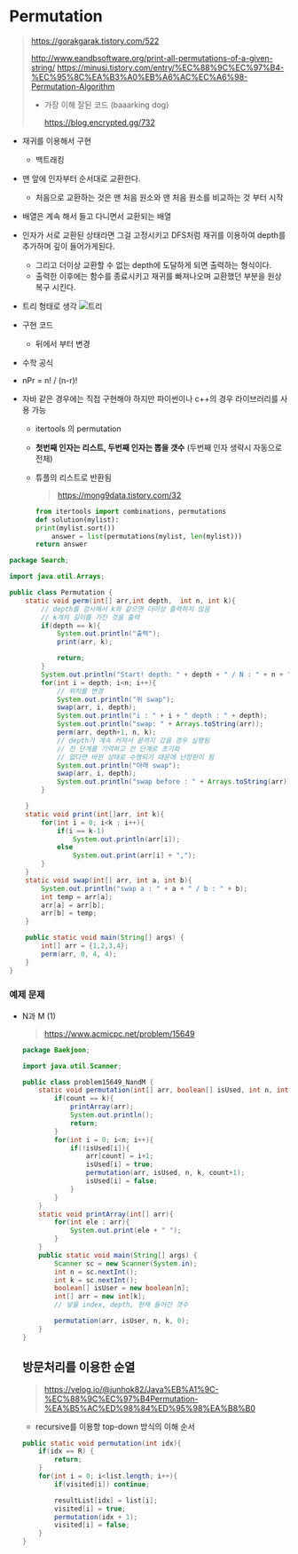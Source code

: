 # Permutation

> https://gorakgarak.tistory.com/522
>
> http://www.eandbsoftware.org/print-all-permutations-of-a-given-string/
> https://minusi.tistory.com/entry/%EC%88%9C%EC%97%B4-%EC%95%8C%EA%B3%A0%EB%A6%AC%EC%A6%98-Permutation-Algorithm
>
> - 가장 이해 잘된 코드 (baaarking dog)
>
>   https://blog.encrypted.gg/732

- 재귀를 이용해서 구현
  
    - 백트래킹
    
- 맨 앞에 인자부터 순서대로 교환한다.
  
  - 처음으로 교환하는 것은 맨 처음 원소와 맨 처음 원소를 비교하는 것 부터 시작
  
- 배열은 계속 해서 들고 다니면서 교환되는 배열

- 인자가 서로 교환된 상태라면 그걸 고정시키고 DFS처럼 재귀를 이용하여 depth를 추가하며 깊이 들어가게된다.
  - 그리고 더이상 교환할 수 없는 depth에 도달하게 되면 출력하는 형식이다.
  - 출력한 이후에는 함수를 종료시키고 재귀를 빠져나오며 교환했던 부분을 원상복구 시킨다.
  
- 트리 형태로 생각
    ![트리](http://www.eandbsoftware.org/wp-content/uploads/2013/07/NewPermutation.gif)
    
- 구현 코드
  
  - 뒤에서 부터 변경
  
- 수학 공식
  
- nPr = n! / (n-r)!
  
- 자바 같은 경우에는 직접 구현해야 하지만 파이썬이나 c++의 경우 라이브러리를 사용 가능

    - itertools 의 permutation

    - **첫번째 인자는 리스트, 두번째 인자는 뽑을 갯수** (두번째 인자 생략시 자동으로 전체)
    
    - 튜플의 리스트로 반환됨
    
        > https://mong9data.tistory.com/32
        
        ```python
        from itertools import combinations, permutations
        def solution(mylist):
        print(mylist.sort())
            answer = list(permutations(mylist, len(mylist)))
        return answer
        ```
        
        

```java
package Search;

import java.util.Arrays;

public class Permutation {
    static void perm(int[] arr,int depth,  int n, int k){
        // depth를 검사해서 k와 같으면 더이상 출력하지 않음
        // k개의 길이를 가진 것을 출력
        if(depth == k){
            System.out.println("출력");
            print(arr, k);

            return;
        }
        System.out.println("Start! depth: " + depth + " / N : " + n + " / K : " + k);
        for(int i = depth; i<n; i++){
            // 위치를 변경
            System.out.println("위 swap");
            swap(arr, i, depth);
            System.out.println("i : " + i + " depth : " + depth);
            System.out.println("swap: " + Arrays.toString(arr));
            perm(arr, depth+1, n, k);
            // depth가 계속 커져서 끝까지 갔을 경우 실행됨
            // 전 단계를 기억하고 전 단계로 초기화
            // 없다면 바뀐 상태로 수행되기 때문에 난장판이 됨
            System.out.println("아래 swap");
            swap(arr, i, depth);
            System.out.println("swap before : " + Arrays.toString(arr));
        }

    }
    static void print(int[]arr, int k){
        for(int i = 0; i<k ; i++){
            if(i == k-1)
                System.out.println(arr[i]);
            else
                System.out.print(arr[i] + ",");
        }
    }
    static void swap(int[] arr, int a, int b){
        System.out.println("swap a : " + a + " / b : " + b);
        int temp = arr[a];
        arr[a] = arr[b];
        arr[b] = temp;
    }

    public static void main(String[] args) {
        int[] arr = {1,2,3,4};
        perm(arr, 0, 4, 4);
    }
}
```

### 예제 문제

- N과 M (1)

  > https://www.acmicpc.net/problem/15649

  ```java
  package Baekjoon;
  
  import java.util.Scanner;
  
  public class problem15649_NandM {
      static void permutation(int[] arr, boolean[] isUsed, int n, int k, int count){
          if(count == k){
              printArray(arr);
              System.out.println();
              return;
          }
          for(int i = 0; i<n; i++){
              if(!isUsed[i]){
                  arr[count] = i+1;
                  isUsed[i] = true;
                  permutation(arr, isUsed, n, k, count+1);
                  isUsed[i] = false;
              }
          }
      }
      static void printArray(int[] arr){
          for(int ele : arr){
              System.out.print(ele + " ");
          }
      }
      public static void main(String[] args) {
          Scanner sc = new Scanner(System.in);
          int n = sc.nextInt();
          int k = sc.nextInt();
          boolean[] isUser = new boolean[n];
          int[] arr = new int[k];
          // 넣을 index, depth, 현재 들어간 갯수
  
          permutation(arr, isUser, n, k, 0);
      }
  }
  ```
  ## 방문처리를 이용한 순열
  > https://velog.io/@junhok82/Java%EB%A1%9C-%EC%88%9C%EC%97%B4Permutation-%EA%B5%AC%ED%98%84%ED%95%98%EA%B8%B0
  >
  - recursive를 이용항 top-down 방식의 이해 순서
  ```java
  public static void permutation(int idx){
      if(idx == R) {
          return;
      }
      for(int i = 0; i<list.length; i++){
          if(visited[i]) continue;

          resultList[idx] = list[i];
          visited[i] = true;
          permutation(idx + 1);
          visited[i] = false;
      }
  }
  ```

  